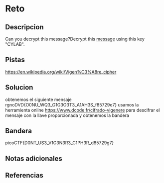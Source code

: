 # Reto


## Descripcion
Can you decrypt this message?Decrypt this [message](https://artifacts.picoctf.net/c/159/cipher.txt) using this key "CYLAB".
## Pistas
https://en.wikipedia.org/wiki/Vigen%C3%A8re_cipher

## Solucion
obtenemos el siguiente mensaje
rgnoDVD{O0NU_WQ3_G1G3O3T3_A1AH3S_f85729e7}
usamos la herramienta online https://www.dcode.fr/cifrado-vigenere para descifrar el mensaje con la llave proporcionada y obtenemos la bandera
## Bandera
picoCTF{D0NT_US3_V1G3N3R3_C1PH3R_d85729g7}
## Notas adicionales


## Referencias
